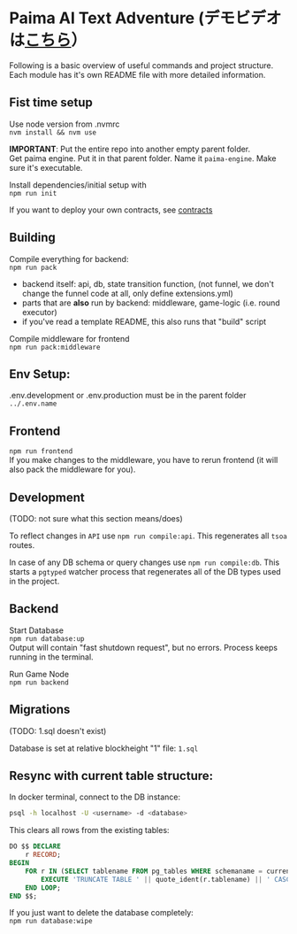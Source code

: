# Paima AI Text Adventure (デモビデオは[こちら](https://youtu.be/ijc-6RjJibc)）

Following is a basic overview of useful commands and project structure. Each module has it's own README file with more detailed information.

## Fist time setup
Use node version from .nvmrc  
`nvm install && nvm use`

**IMPORTANT**: Put the entire repo into another empty parent folder.  
Get paima engine. Put it in that parent folder. Name it `paima-engine`. Make sure it's executable.

Install dependencies/initial setup with  
`npm run init`

If you want to deploy your own contracts, see [contracts](contracts.md)

## Building

Compile everything for backend:  
`npm run pack`
 - backend itself: api, db, state transition function, (not funnel, we don't change the funnel code at all, only define extensions.yml)
 - parts that are **also** run by backend: middleware, game-logic (i.e. round executor)
 - if you've read a template README, this also runs that "build" script

Compile middleware for frontend  
`npm run pack:middleware`

## Env Setup:

.env.development or .env.production must be in the parent folder
`../.env.name`

## Frontend  
`npm run frontend`  
If you make changes to the middleware, you have to rerun frontend (it will also pack the middleware for you).

## Development  
(TODO: not sure what this section means/does)

To reflect changes in `API` use `npm run compile:api`. This regenerates all `tsoa` routes.

In case of any DB schema or query changes use `npm run compile:db`. This starts a `pgtyped` watcher process that regenerates all of the DB types used in the project.

## Backend

Start Database  
`npm run database:up`  
Output will contain "fast shutdown request", but no errors. Process keeps running in the terminal.

Run Game Node  
`npm run backend`

## Migrations  
(TODO: 1.sql doesn't exist)

Database is set at relative blockheight "1" file: `1.sql`

## Resync with current table structure:

In docker terminal, connect to the DB instance:

```bash
psql -h localhost -U <username> -d <database>
```

This clears all rows from the existing tables:

```sql
DO $$ DECLARE
    r RECORD;
BEGIN
    FOR r IN (SELECT tablename FROM pg_tables WHERE schemaname = current_schema()) LOOP
        EXECUTE 'TRUNCATE TABLE ' || quote_ident(r.tablename) || ' CASCADE';
    END LOOP;
END $$;
```

If you just want to delete the database completely:  
`npm run database:wipe`
